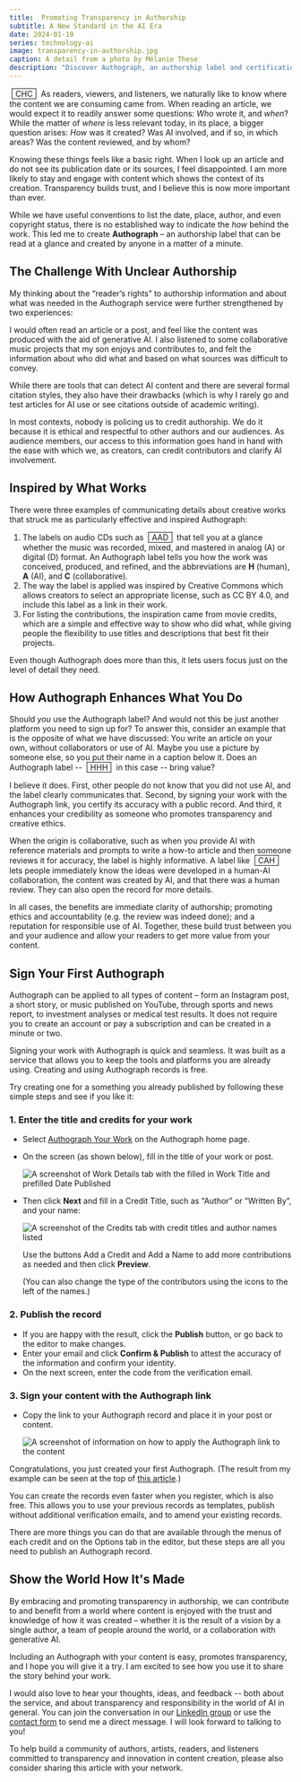 ```yaml
---
title:  Promoting Transparency in Authorship
subtitle: A New Standard in the AI Era
date: 2024-01-19
series: technology-ai
image: transparency-in-authorship.jpg
caption: A detail from a photo by Mélanie These
description: "Discover Authograph, an authorship label and certification service promoting transparency in content creation in the AI era. Learn how it lets you build trust and credibility with your audiences."
---
```


<a href="https://authograph.com/view?r=TBcbBKbUCu" title="Authograph details" style="display: inline-block; text-decoration: none; user-select: none; border: 1.5px solid currentcolor; padding: 0 .4em; margin: 0 .3em;">CHC</a> As readers, viewers, and listeners, we naturally like to know where the content we are consuming came from. When reading an article, we would expect it to readily answer some questions: *Who* wrote it, and *when*? While the matter of *where* is less relevant today, in its place, a bigger question arises: *How* was it created? Was AI involved, and if so, in which areas? Was the content reviewed, and by whom?

Knowing these things feels like a basic right. When I look up an article and do not see its publication date or its sources, I feel disappointed. I am more likely to stay and engage with content which shows the context of its creation. Transparency builds trust, and I believe this is now more important than ever.

While we have useful conventions to list the date, place, author, and even copyright status, there is no established way to indicate the *how* behind the work. This led me to create **Authograph** – an authorship label that can be read at a glance and created by anyone in a matter of a minute.

## The Challenge With Unclear Authorship

My thinking about the “reader’s rights” to authorship information and about what was needed in the Authograph service were further strengthened by two experiences:

I would often read an article or a post, and feel like the content was produced with the aid of generative AI. I also listened to some collaborative music projects that my son enjoys and contributes to, and felt the information about who did what and based on what sources was difficult to convey.

While there are tools that can detect AI content and there are several formal citation styles, they also have their drawbacks (which is why I rarely go and test articles for AI use or see citations outside of academic writing). 

In most contexts, nobody is policing us to credit authorship. We do it because it is ethical and respectful to other authors and our audiences. As audience members, our access to this information goes hand in hand with the ease with which we, as creators, can credit contributors and clarify AI involvement.

##  Inspired by What Works

There were three examples of communicating details about creative works that struck me as particularly effective and inspired Authograph:

1. The labels on audio CDs such as <span style="display: inline-block; text-decoration: none; user-select: none; border: 1.5px solid currentcolor; padding: 0 .4em; margin: 0 .3em;">AAD</span> that tell you at a glance whether the music was recorded, mixed, and mastered in analog&nbsp;(A) or digital&nbsp;(D) format. An Authograph label tells you how the work was conceived, produced, and refined, and the abbreviations are **H**&nbsp;(human), **A**&nbsp;(AI), and **C**&nbsp;(collaborative).
2. The way the label is applied was inspired by Creative Commons which allows creators to select an appropriate license, such as CC&nbsp;BY&nbsp;4.0, and include this label as a link in their work.
3. For listing the contributions, the inspiration came from movie credits, which are a simple and effective way to show who did what, while giving people the flexibility to use titles and descriptions that best fit their projects.

Even though Authograph does more than this, it lets users focus just on the level of detail they need. 

## How Authograph Enhances What You Do

Should *you* use the Authograph label? And would not this be just another platform you need to sign up for? To answer this, consider an example that is the opposite of what we have discussed: You write an article on your own, without collaborators or use of AI. Maybe you use a picture by someone else, so you put their name in a caption below it. Does an Authograph label -- <span style="display: inline-block; text-decoration: none; user-select: none; border: 1.5px solid currentcolor; padding: 0 .4em; margin: 0 .3em;">HHH</span> in this case -- bring value?

I believe it does. First, other people do not know that you did not use AI, and the label clearly communicates that. Second, by signing your work with the Authograph link, you certify its accuracy with a public record. And third, it enhances your credibility as someone who promotes transparency and creative ethics.

When the origin is collaborative, such as when you provide AI with reference materials and prompts to write a how-to article and then someone reviews it for accuracy, the label is highly informative. A label like <span style="display: inline-block; text-decoration: none; user-select: none; border: 1.5px solid currentcolor; padding: 0 .4em; margin: 0 .3em;">CAH</span> lets people immediately know the ideas were developed in a human-AI collaboration, the content was created by AI, and that there was a human review. They can also open the record for more details.

In all cases, the benefits are immediate clarity of authorship; promoting ethics and accountability (e.g. the review was indeed done); and a reputation for responsible use of AI. Together, these build trust between you and your audience and allow your readers to get more value from your content.

## Sign Your First Authograph

Authograph can be applied to all types of content – form an Instagram post, a short story, or music published on YouTube, through sports and news report, to investment analyses or medical test results. It does not require you to create an account or pay a subscription and can be created in a minute or two.

Signing your work with Authograph is quick and seamless. It was built as a service that allows you to keep the tools and platforms you are already using. Creating and using Authograph records is free.

Try creating one for a something you already published by following these simple steps and see if you like it:

### 1. Enter the title and credits for your work

* Select [Authograph Your Work](https://authograph.com/editor) on the Authograph home page.

* On the screen (as shown below), fill in the title of your work or post.

  ![A screenshot of Work Details tab with the filled in Work Title and prefilled Date Published](../img/tutorial-1.jpg)

* Then click **Next** and fill in a Credit Title, such as “Author” or “Written By”, and your name:

  ![A screenshot of the Credits tab with credit titles and author names listed](../img/tutorial-2.jpg)

  Use the buttons Add a Credit and Add a Name to add more contributions as needed and then click **Preview**.

  (You can also change the type of the contributors using the icons to the left of the names.) 


### 2. Publish the record

* If you are happy with the result, click the **Publish** button, or go back to the editor to make changes.
* Enter your email and click **Confirm & Publish** to attest the accuracy of the information and confirm your identity.
* On the next screen, enter the code from the verification email.

### 3. Sign your content with the Authograph link

* Copy the link to your Authograph record and place it in your post or content.

  ![A screenshot of information on how to apply the Authograph link to the content](../img/tutorial-3.jpg)

Congratulations, you just created your first Authograph. (The result from my example can be seen at the top of [this article](/winning-together).)

You can create the records even faster when you register, which is also free. This allows you to use your previous records as templates, publish without additional verification emails, and to amend your existing records.

There are more things you can do that are available through the menus of each credit and on the Options tab in the editor, but these steps are all you need to publish an Authograph record.

## Show the World How It's Made

By embracing and promoting transparency in authorship, we can contribute to and benefit from a world where content is enjoyed with the trust and knowledge of how it was created – whether it is the result of a vision by a single author, a team of people around the world, or a collaboration with generative AI.

Including an Authograph with your content is easy, promotes transparency, and I hope you will give it a try. I am excited to see how you use it to share the story behind your work.

I would also love to hear your thoughts, ideas, and feedback -- both about the service, and about transparency and responsibility in the world of AI in general. You can join the conversation in our [LinkedIn group](https://www.linkedin.com/groups/14385025/) or use the [contact form](https://authograph.com/contact) to send me a direct message. I will look forward to talking to you!

To help build a community of authors, artists, readers, and listeners committed to transparency and innovation in content creation, please also consider sharing this article with your network.
